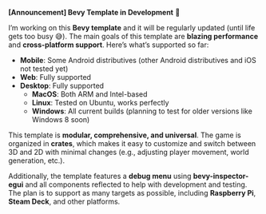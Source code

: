 **[Announcement] Bevy Template in Development** 🚀

I’m working on this **Bevy template** and it will be regularly updated (until life gets too busy 😅). The main goals of this template are **blazing performance** and **cross-platform support**. Here’s what’s supported so far:

- **Mobile**: Some Android distributives (other Android distributives and iOS not tested yet)
- **Web**: Fully supported
- **Desktop**: Fully supported
  - **MacOS**: Both ARM and Intel-based  
  - **Linux**: Tested on Ubuntu, works perfectly  
  - **Windows**: All current builds (planning to test for older versions like Windows 8 soon)

This template is **modular, comprehensive, and universal**. The game is organized in **crates**, which makes it easy to customize and switch between 3D and 2D with minimal changes (e.g., adjusting player movement, world generation, etc.). 

Additionally, the template features a **debug menu** using **bevy-inspector-egui** and all components reflected to help with development and testing. The plan is to support as many targets as possible, including **Raspberry Pi**, **Steam Deck**, and other platforms.